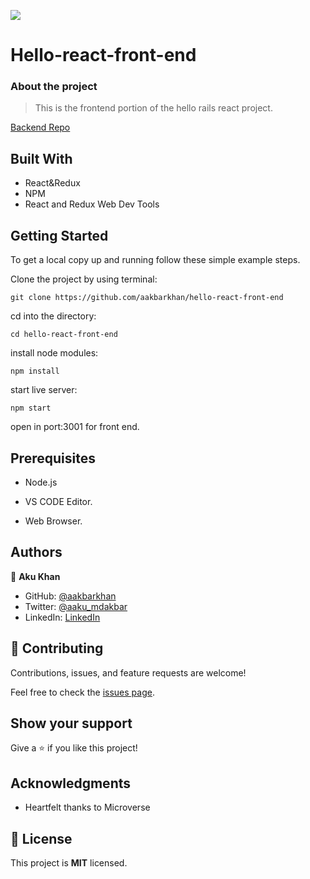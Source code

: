 ![](https://img.shields.io/badge/Microverse-blueviolet)

# Hello-react-front-end

### About the project

> This is the frontend portion of the hello rails react project.

[Backend Repo](https://github.com/aakbarkhan/hello-rails-back-end/tree/backend-rails)
## Built With

- React&Redux
- NPM
- React and Redux Web Dev Tools

## Getting Started

To get a local copy up and running follow these simple example steps.

Clone the project by using terminal:

```
git clone https://github.com/aakbarkhan/hello-react-front-end
```

cd into the directory:

```
cd hello-react-front-end
```
install node modules:
```
npm install
```
start live server:
```
npm start
```
open in port:3001 for front end. 
## Prerequisites
- Node.js

- VS CODE Editor.

- Web Browser.




## Authors


👤 **Aku Khan**

- GitHub: [@aakbarkhan](https://github.com/aakbarkhan)
- Twitter: [@aaku_mdakbar](https://twitter.com/aaku_mdakbar)
- LinkedIn: [LinkedIn](https://www.linkedin.com/in/akuu-khan/)



## 🤝 Contributing

Contributions, issues, and feature requests are welcome!

Feel free to check the [issues page](../../issues/).

## Show your support

Give a ⭐️ if you like this project!

## Acknowledgments

- Heartfelt thanks to Microverse


## 📝 License

This project is **MIT** licensed.